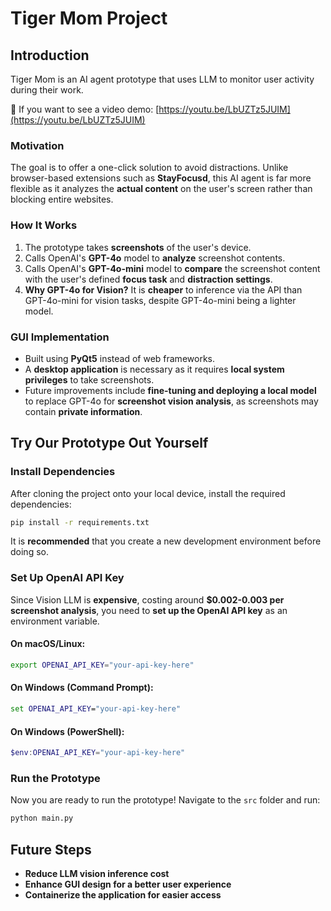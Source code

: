# Tiger Mom Project

## Introduction
Tiger Mom is an AI agent prototype that uses LLM to monitor user activity during their work.

🚀 If you want to see a video demo: [https://youtu.be/LbUZTz5JUIM](https://youtu.be/LbUZTz5JUIM)

### Motivation
The goal is to offer a one-click solution to avoid distractions. Unlike browser-based extensions such as **StayFocusd**, this AI agent is far more flexible as it analyzes the **actual content** on the user's screen rather than blocking entire websites.

### How It Works
1. The prototype takes **screenshots** of the user's device.
2. Calls OpenAI's **GPT-4o** model to **analyze** screenshot contents.
3. Calls OpenAI's **GPT-4o-mini** model to **compare** the screenshot content with the user's defined **focus task** and **distraction settings**.
4. **Why GPT-4o for Vision?** It is **cheaper** to inference via the API than GPT-4o-mini for vision tasks, despite GPT-4o-mini being a lighter model.

### GUI Implementation
- Built using **PyQt5** instead of web frameworks.
- A **desktop application** is necessary as it requires **local system privileges** to take screenshots.
- Future improvements include **fine-tuning and deploying a local model** to replace GPT-4o for **screenshot vision analysis**, as screenshots may contain **private information**.

## Try Our Prototype Out Yourself

### Install Dependencies
After cloning the project onto your local device, install the required dependencies:

```bash
pip install -r requirements.txt
```

It is **recommended** that you create a new development environment before doing so.

### Set Up OpenAI API Key
Since Vision LLM is **expensive**, costing around **$0.002-0.003 per screenshot analysis**, you need to **set up the OpenAI API key** as an environment variable.

#### On macOS/Linux:
```bash
export OPENAI_API_KEY="your-api-key-here"
```

#### On Windows (Command Prompt):
```cmd
set OPENAI_API_KEY="your-api-key-here"
```

#### On Windows (PowerShell):
```powershell
$env:OPENAI_API_KEY="your-api-key-here"
```

### Run the Prototype
Now you are ready to run the prototype! Navigate to the `src` folder and run:

```bash
python main.py
```

## Future Steps
- **Reduce LLM vision inference cost**
- **Enhance GUI design for a better user experience**
- **Containerize the application for easier access**

